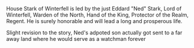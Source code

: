 House Stark of Winterfell is led by the just Eddard "Ned" Stark, Lord of Winterfell, Warden of the North, Hand of the King, Protector of the Realm, Regent.  He is surely honorable and will lead a long and prosperous life.

Slight revision to the story, Ned's adpoted son actually got sent to a far away land where he would serve as a watchman forever
